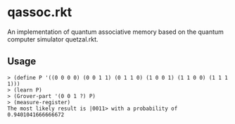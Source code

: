 # qassoc.rkt
An implementation of quantum associative memory based on the quantum computer simulator quetzal.rkt.
## Usage
```
> (define P '((0 0 0 0) (0 0 1 1) (0 1 1 0) (1 0 0 1) (1 1 0 0) (1 1 1 1)))
> (learn P)
> (Grover-part '(0 0 1 ?) P)
> (measure-register)
The most likely result is |0011> with a probability of 0.9401041666666672
```
